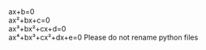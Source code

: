 ax+b=0                    
ax²+bx+c=0                  
ax³+bx²+cx+d=0                        
ax⁴+bx³+cx²+dx+e=0
Please do not rename python files
